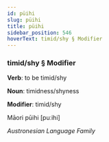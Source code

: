 ```yaml
---
id: püihi
slug: püihi
title: püihi
sidebar_position: 546
hoverText: timid/shy § Modifier
---
```


### timid/shy § Modifier

**Verb**: to be timid/shy

**Noun**: timidness/shyness

**Modifier**: timid/shy

Māori pūihi [puːihi]

*Austronesian Language Family*
